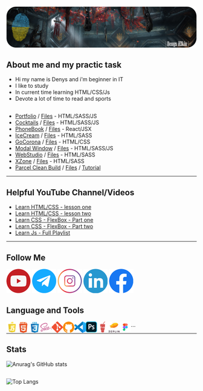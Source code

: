 [![Header](https://github.com/hvoarang/hvoarang/blob/main/assets/hero.png)](https://www.youtube.com/channel/UCSA36ZU0f8_B0U8uamFn5OQ)

## About me and my practic task

- Hi my name is Denys and i'm beginner in IT
- I like to study
- In current time learning HTML/CSS/Js
- Devote a lot of time to read and sports

##

- [Portfolio](https://hvoarang.github.io/portfolio/) / [Files](https://github.com/hvoarang/portfolio) - HTML/SASS/JS
- [Cocktails](https://hvoarang.github.io/goit-js-team-project/) / [Files](https://github.com/hvoarang/goit-js-team-project) - HTML/SASS/JS
- [PhoneBook](https://hvoarang.github.io/goit-react-hw-08-phonebook/) / [Files](https://github.com/hvoarang/goit-react-hw-08-phonebook) - React/JSX
- [IceCream](https://vishpoly.github.io/alliance/) / [Files](https://github.com/VishPoly/alliance) - HTML/SASS
- [GoCorona](https://hvoarang.github.io/firstSite/) / [Files](https://github.com/hvoarang/firstSite) - HTML/CSS
- [Modal Window](https://hvoarang.github.io/modal-window/) / [Files](https://github.com/hvoarang/modal-window) - HTML/SASS/JS
- [WebStudio](https://hvoarang.github.io/hvoarang-goit-markup-hw-08/) / [Files](https://github.com/hvoarang/hvoarang-goit-markup-hw-08) - HTML/SASS
- [XZone](https://hvoarang.github.io/XZone/) / [Files](https://github.com/hvoarang/XZone) - HTML/SASS
- [Parcel Clean Build](https://github.com/hvoarang/parcel-clean-build/archive/refs/heads/main.zip) / [Files](https://github.com/hvoarang/parcel-clean-build) / [Tutorial](https://github.com/hvoarang/parcel-clean-build/blob/main/README.md)

---

## Helpful YouTube Channel/Videos

- [Learn HTML/CSS - lesson one](https://www.youtube.com/watch?v=z3GS5oYGq5U&t=2s)
- [Learn HTML/CSS - lesson two](https://www.youtube.com/watch?v=V1_2mV48lOk)
- [Learn CSS - FlexBox - Part one](https://www.youtube.com/watch?v=EO8hH_2OwCU&t=34s)
- [Learn CSS - FlexBox - Part two](https://www.youtube.com/watch?v=uPYUgipiFcM&t=316s)
- [Learn Js - Full Playlist](https://www.youtube.com/watch?v=yJcCKuxfb2o&list=PLM6XATa8CAG7DDIBjNVd78Fv5Ueo930IV)

---

## Follow Me

[![YouTube](https://github.com/hvoarang/hvoarang/blob/main/assets/YT.png)](https://www.youtube.com/channel/UCSA36ZU0f8_B0U8uamFn5OQ)
[![Telegram](https://github.com/hvoarang/hvoarang/blob/main/assets/tg.png)](https://t.me/hvoarang)
[![Instagram](https://github.com/hvoarang/hvoarang/blob/main/assets/inst.png)](https://www.instagram.com/hvoarang/)
[![LinkedIn](https://github.com/hvoarang/hvoarang/blob/main/assets/in.png)](https://www.linkedin.com/in/denys-ielkin-50623225b/)
[![Facebook](https://github.com/hvoarang/hvoarang/blob/main/assets/fb.png)](https://www.facebook.com/hvoarang)

## Language and Tools

<img align="left" alt="JavaScript" width="30px" src="https://github.com/hvoarang/hvoarang/blob/main/assets/js.png" />
<img align="left" alt="HTML5" width="30px" src="https://github.com/hvoarang/hvoarang/blob/main/assets/html.png" />
<img align="left" alt="CSS3" width="30px" src="https://github.com/hvoarang/hvoarang/blob/main/assets/css.png" />
<img align="left" alt="Sass" width="30px" src="https://raw.githubusercontent.com/github/explore/80688e429a7d4ef2fca1e82350fe8e3517d3494d/topics/sass/sass.png" />
<img align="left" alt="Git" width="30px" src="https://github.com/hvoarang/hvoarang/blob/main/assets/git.png" />
<img align="left" alt="GitHub" width="30px" src="https://github.com/hvoarang/hvoarang/blob/main/assets/github.png" />
<img align="left" alt="Visual Studio Code" width="30px" src="https://raw.githubusercontent.com/github/explore/80688e429a7d4ef2fca1e82350fe8e3517d3494d/topics/visual-studio-code/visual-studio-code.png" />
<img align="left" alt="PS" width="30px" src="https://github.com/hvoarang/hvoarang/blob/main/assets/ps.png" />
<img align="left" alt="Gulp" width="30px" src="https://github.com/hvoarang/hvoarang/blob/main/assets/gulp.png" />
<img align="left" alt="Zeplin" width="30px" src="https://github.com/hvoarang/hvoarang/blob/main/assets/zeplin.png" />
<img align="left" alt="Figma" width="30px" src="https://github.com/hvoarang/hvoarang/blob/main/assets/figma.png" />
...

---

## Stats

![Anurag's GitHub stats](https://github-readme-stats.vercel.app/api?username=hvoarang&show_icons=true&theme=radical)

##

![Top Langs](https://github-readme-stats.vercel.app/api/top-langs/?username=hvoarang&show_icons=true&theme=radical)
